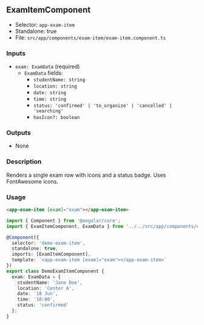 ## ExamItemComponent

- Selector: `app-exam-item`
- Standalone: true
- File: `src/app/components/exam-item/exam-item.component.ts`

### Inputs

- `exam: ExamData` (required)
  - `ExamData` fields:
    - `studentName: string`
    - `location: string`
    - `date: string`
    - `time: string`
    - `status: 'confirmed' | 'to_organize' | 'cancelled' | 'searching'`
    - `hasIcon?: boolean`

### Outputs

- None

### Description

Renders a single exam row with icons and a status badge. Uses FontAwesome icons.

### Usage

```html
<app-exam-item [exam]="exam"></app-exam-item>
```

```ts
import { Component } from '@angular/core';
import { ExamItemComponent, ExamData } from '../../src/app/components/exam-item/exam-item.component';

@Component({
  selector: 'demo-exam-item',
  standalone: true,
  imports: [ExamItemComponent],
  template: `<app-exam-item [exam]="exam"></app-exam-item>`
})
export class DemoExamItemComponent {
  exam: ExamData = {
    studentName: 'Jane Doe',
    location: 'Center A',
    date: '18 Jun',
    time: '10:00',
    status: 'confirmed'
  };
}
```

